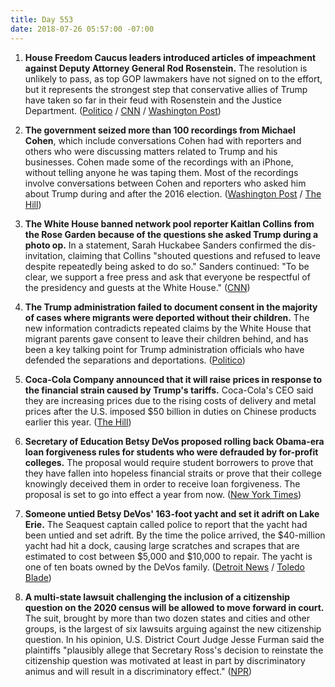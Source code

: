 ```yaml
---
title: Day 553
date: 2018-07-26 05:57:00 -07:00
---
```


1. **House Freedom Caucus leaders introduced articles of impeachment against Deputy Attorney General Rod Rosenstein.** The resolution is unlikely to pass, as top GOP lawmakers have not signed on to the effort, but it represents the strongest step that conservative allies of Trump have taken so far in their feud with Rosenstein and the Justice Department. ([Politico](https://www.politico.com/story/2018/07/25/house-conservatives-move-to-impeach-rosenstein-743238) / [CNN](https://www.cnn.com/2018/07/25/politics/rosenstein-impeachment-resolution/index.html) / [Washington Post](https://www.washingtonpost.com/politics/conservative-lawmakers-introduce-resolution-calling-for-impeachment-of-rod-rosenstein-who-oversees-special-counsel-probe-on-russia/2018/07/25/fe8ee304-9060-11e8-bcd5-9d911c784c38_story.html?utm_term=.9008034423d8))

2. **The government seized more than 100 recordings from Michael Cohen**, which include conversations Cohen had with reporters and others who were discussing matters related to Trump and his businesses. Cohen made some of the recordings with an iPhone, without telling anyone he was taping them. Most of the recordings involve conversations between Cohen and reporters who asked him about Trump during and after the 2016 election. ([Washington Post](https://www.washingtonpost.com/politics/im-not-going-to-be-a-punching-bag-anymore-inside-michael-cohens-break-with-trump/2018/07/25/2471797a-9024-11e8-bcd5-9d911c784c38_story.html?noredirect=on&utm_term=.d610e9adf318) / [The Hill](http://thehill.com/blogs/blog-briefing-room/398939-government-seized-more-than-100-trump-related-tapes-from-cohen))

3. **The White House banned network pool reporter Kaitlan Collins from the Rose Garden because of the questions she asked Trump during a photo op.** In a statement, Sarah Huckabee Sanders confirmed the dis-invitation, claiming that Collins "shouted questions and refused to leave despite repeatedly being asked to do so." Sanders continued: "To be clear, we support a free press and ask that everyone be respectful of the presidency and guests at the White House." ([CNN](https://money.cnn.com/2018/07/25/media/white-house-kaitlan-collins-press-pool/index.html))

4. **The Trump administration failed to document consent in the majority of cases where migrants were deported without their children.** The new information contradicts repeated claims by the White House that migrant parents gave consent to leave their children behind, and has been a key talking point for Trump administration officials who have defended the separations and deportations. ([Politico](https://www.politico.com/story/2018/07/25/deported-migrants-leaving-children-behind-712088))

5. **Coca-Cola Company announced that it will raise prices in response to the financial strain caused by Trump's tariffs.** Coca-Cola's CEO said they are increasing prices due to the rising costs of delivery and metal prices after the U.S. imposed $50 billion in duties on Chinese products earlier this year. ([The Hill](http://thehill.com/policy/finance/398926-coca-cola-raises-soda-prices-due-to-tariffs))

6. **Secretary of Education Betsy DeVos proposed rolling back Obama-era loan forgiveness rules for students who were defrauded by for-profit colleges.** The proposal would require student borrowers to prove that they have fallen into hopeless financial straits or prove that their college knowingly deceived them in order to receive loan forgiveness. The proposal is set to go into effect a year from now. ([New York Times](https://www.nytimes.com/2018/07/25/us/politics/betsy-devos-debt-relief-for-profit-colleges.html))

7. **Someone untied Betsy DeVos' 163-foot yacht and set it adrift on Lake Erie.** The Seaquest captain called police to report that the yacht had been untied and set adrift. By the time the police arrived, the $40-million yacht had hit a dock, causing large scratches and scrapes that are estimated to cost between $5,000 and $10,000 to repair. The yacht is one of ten boats owned by the DeVos family. ([Detroit News](https://www.detroitnews.com/story/news/local/michigan/2018/07/26/political-insider-devos-yacht-adrift-ohio/832966002/) / [Toledo Blade](http://www.toledoblade.com/local/2018/07/25/DeVos-40-million-yacht-vandalized-at-Huron-dock-npr.html))

8. **A multi-state lawsuit challenging the inclusion of a citizenship question on the 2020 census will be allowed to move forward in court.** The suit, brought by more than two dozen states and cities and other groups, is the largest of six lawsuits arguing against the new citizenship question. In his opinion, U.S. District Court Judge Jesse Furman said the plaintiffs "plausibly allege that Secretary Ross's decision to reinstate the citizenship question was motivated at least in part by discriminatory animus and will result in a discriminatory effect." ([NPR](https://www.npr.org/2018/07/26/629773825/multi-state-lawsuit-against-census-citizenship-question-to-move-ahead?utm_source=twitter.com&utm_medium=social&utm_campaign=npr&utm_term=nprnews&utm_content=20180726))